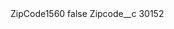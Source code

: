 <?xml version="1.0" encoding="UTF-8"?>
<CustomMetadata xmlns="http://soap.sforce.com/2006/04/metadata" xmlns:xsi="http://www.w3.org/2001/XMLSchema-instance" xmlns:xsd="http://www.w3.org/2001/XMLSchema">
    <label>ZipCode1560</label>
    <protected>false</protected>
    <values>
        <field>Zipcode__c</field>
        <value xsi:type="xsd:string">30152</value>
    </values>
</CustomMetadata>
